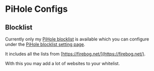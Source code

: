 # PiHole Configs


## Blocklist
Currently only my [PiHole blocklist](/blocklist.txt) is available which you can configure under the [PiHole blocklist setting page](http://pi.hole/admin/settings.php?tab=blocklists).

It includes all the lists from [https://firebog.net/](https://firebog.net/).

With this you may add a lot of websites to your whitelist.
